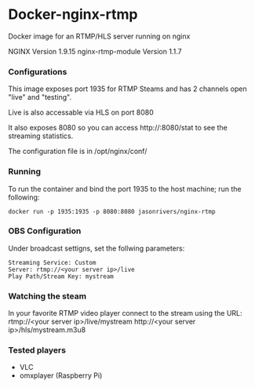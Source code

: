 # Docker-nginx-rtmp
Docker image for an RTMP/HLS server running on nginx

NGINX Version 1.9.15
nginx-rtmp-module Version 1.1.7

### Configurations
This image exposes port 1935 for RTMP Steams and has 2 channels open "live" and "testing".

Live is also accessable via HLS on port 8080

It also exposes 8080 so you can access http://<your server ip>:8080/stat to see the streaming statistics.

The configuration file is in /opt/nginx/conf/

### Running

To run the container and bind the port 1935 to the host machine; run the following:
```
docker run -p 1935:1935 -p 8080:8080 jasonrivers/nginx-rtmp
```

### OBS Configuration
Under broadcast settigns, set the follwing parameters:
```
Streaming Service: Custom
Server: rtmp://<your server ip>/live
Play Path/Stream Key: mystream
```

### Watching the steam

In your favorite RTMP video player connect to the stream using the URL:
rtmp://&lt;your server ip&gt;/live/mystream
http://&lt;your server ip&gt;/hls/mystream.m3u8

### Tested players
 * VLC
 * omxplayer (Raspberry Pi)
